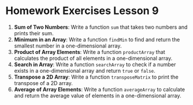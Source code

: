 # **Homework Exercises Lesson 9**

1. **Sum of Two Numbers**: Write a function `sum` that takes two numbers and prints their sum.
2. **Minimum in an Array**: Write a function `findMin` to find and return the smallest number in a one-dimensional array.
3. **Product of Array Elements**: Write a function `productArray` that calculates the product of all elements in a one-dimensional array.
4. **Search in Array**: Write a function `searchArray` to check if a number exists in a one-dimensional array and return `true` or `false`.
5. **Transpose a 2D Array**: Write a function `transposeMatrix` to print the transpose of a 2D array.
6. **Average of Array Elements**: Write a function `averageArray` to calculate and return the average value of elements in a one-dimensional array.
